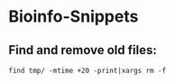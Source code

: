 # Bioinfo-Snippets


## Find and remove old files:

```
find tmp/ -mtime +20 -print|xargs rm -f
```
